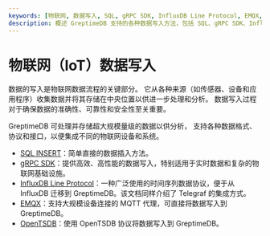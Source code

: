 ```yaml
---
keywords: [物联网, 数据写入, SQL, gRPC SDK, InfluxDB Line Protocol, EMQX, OpenTSDB]
description: 概述 GreptimeDB 支持的各种数据写入方法，包括 SQL、gRPC SDK、InfluxDB Line Protocol、EMQX 和 OpenTSDB。
---
```


# 物联网（IoT）数据写入

数据的写入是物联网数据流程的关键部分。
它从各种来源（如传感器、设备和应用程序）收集数据并将其存储在中央位置以供进一步处理和分析。
数据写入过程对于确保数据的准确性、可靠性和安全性至关重要。

GreptimeDB 可处理并存储超大规模量级的数据以供分析，
支持各种数据格式、协议和接口，以便集成不同的物联网设备和系统。

- [SQL INSERT](sql.md)：简单直接的数据插入方法。
- [gRPC SDK](./grpc-sdks/overview.md)：提供高效、高性能的数据写入，特别适用于实时数据和复杂的物联网基础设施。
- [InfluxDB Line Protocol](influxdb-line-protocol.md)：一种广泛使用的时间序列数据协议，便于从 InfluxDB 迁移到 GreptimeDB。该文档同样介绍了 Telegraf 的集成方式。
- [EMQX](emqx.md)：支持大规模设备连接的 MQTT 代理，可直接将数据写入到 GreptimeDB。
- [OpenTSDB](opentsdb.md)：使用 OpenTSDB 协议将数据写入到 GreptimeDB。

